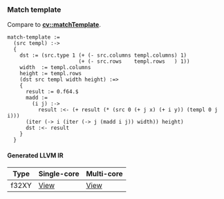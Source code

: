 ### Match template
Compare to **[cv::matchTemplate](http://docs.opencv.org/modules/imgproc/doc/object_detection.html#matchtemplate)**.

    match-template :=
      (src templ) :->
      {
        dst := (src.type 1 (+ (- src.columns templ.columns) 1)
                           (+ (- src.rows    templ.rows   ) 1))
        width  := templ.columns
        height := templ.rows
        (dst src templ width height) :=>
        {
          result := 0.f64.$
          madd :=
            (i j) :->
              result :<- (+ result (* (src 0 (+ j x) (+ i y)) (templ 0 j i)))
          (iter (-> i (iter (-> j (madd i j)) width)) height)
          dst :<- result
        }
      }

#### Generated LLVM IR
| Type   | Single-core | Multi-core |
|--------|-------------|------------|
| f32XY  | [View](https://raw.githubusercontent.com/biometrics/likely/gh-pages/ir/benchmarks/match_template_f32XY__f32XY_f32XY_.ll) | [View](https://raw.githubusercontent.com/biometrics/likely/gh-pages/ir/benchmarks/match_template_f32XY__f32XY_f32XY__m.ll) |
